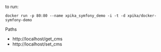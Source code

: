 to run:

```
docker run -p 80:80 --name xpika_symfony_demo -i -t -d xpika/docker-symfony-demo
```

Paths
* http://localhost/get_cms
* http://localhost/set_cms

